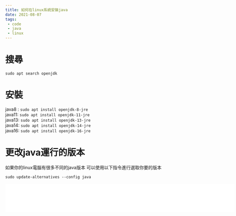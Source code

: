 ```yaml
---
title: 如何在linux系統安裝java
date: 2021-08-07
tags:
 - code
 - java
 - linux
---
```


# 搜尋
`sudo apt search openjdk`

# 安裝
java8 : `sudo apt install openjdk-8-jre`\
java11: `sudo apt install openjdk-11-jre`\
java13: `sudo apt install openjdk-13-jre`\
java14: `sudo apt install openjdk-14-jre`\
java16: `sudo apt install openjdk-16-jre`

# 更改java運行的版本
如果你的linux電腦有很多不同的java版本
可以使用以下指令進行選取你要的版本

`sudo update-alternatives --config java`

<iframe src="//a.exdynsrv.com/iframe.php?idzone=4385142&size=728x90" width="728" height="90" scrolling="no" marginwidth="0" marginheight="0" frameborder="0" />